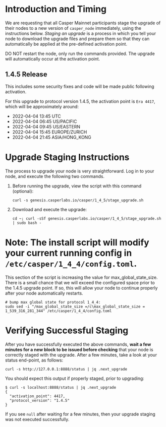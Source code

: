# Introduction and Timing
We are requesting that all Casper Mainnet participants stage the upgrade of their nodes to a new version of `casper_node` immediately, using the instructions below. _Staging an upgrade_ is a process in which you tell your node to download the upgrade files and prepare them so that they can automatically be applied at the pre-defined activation point.

DO NOT restart the node, only run the commands provided. The upgrade will automatically occur at the activation point.

## 1.4.5 Release
This includes some security fixes and code will be made public following activation.

For this upgrade to protocol version 1.4.5, the activation point is `Era 4417`, which will be approximately around:

 * 2022-04-04 13:45 UTC
 * 2022-04-04 06:45 US/PACIFIC
 * 2022-04-04 09:45 US/EASTERN
 * 2022-04-04 15:45 EUROPE/ZURICH
 * 2022-04-04 21:45 ASIA/HONG_KONG

# Upgrade Staging Instructions
The process to upgrade your node is very straightforward. Log in to your node, and execute the following two commands.

1. Before running the upgrade, view the script with this command (optional):

    `curl -s genesis.casperlabs.io/casper/1_4_5/stage_upgrade.sh`

2. Download and execute the upgrade:

    `cd ~; curl -sSf genesis.casperlabs.io/casper/1_4_5/stage_upgrade.sh | sudo bash -`

# Note:  The install script will modify your current running config in `/etc/casper/1_4_4/config.toml`.  

This section of the script is increasing the value for max_global_state_size.  There is a small chance that we will exceed the configured space prior to the 1.4.5 upgrade point.  If so, this will allow your node to continue properly after your node automatically restarts.

    # bump max global state for protocol 1_4_4:
    sudo sed -i "/max_global_state_size =/c\max_global_state_size = 1_539_316_281_344" /etc/casper/1_4_4/config.toml

# Verifying Successful Staging

After you have successfully executed the above commands, **wait a few minutes for a new block to be issued before checking** that your node is correctly staged with the upgrade. After a few minutes, take a look at your status end-point, as follows:

`curl -s http://127.0.0.1:8888/status | jq .next_upgrade`

You should expect this output if properly staged, prior to upgrading:

    $ curl -s localhost:8888/status | jq .next_upgrade
    {
      "activation_point": 4417,
      "protocol_version": "1.4.5"
    }



If you see `null` after waiting for a few minutes, then your upgrade staging was not executed successfully.